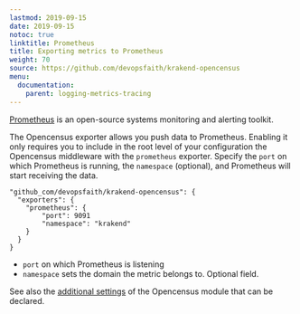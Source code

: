 ```yaml
---
lastmod: 2019-09-15
date: 2019-09-15
notoc: true
linktitle: Prometheus
title: Exporting metrics to Prometheus
weight: 70
source: https://github.com/devopsfaith/krakend-opencensus
menu:
  documentation:
    parent: logging-metrics-tracing
---
```

[Prometheus](https://prometheus.io/) is an open-source systems monitoring and alerting toolkit.

The Opencensus exporter allows you push data to Prometheus. Enabling it only requires you to include in the root level of your configuration the Opencensus middleware with the `prometheus` exporter. Specify the `port` on which Prometheus is running, the `namespace` (optional), and Prometheus will start receiving the data.

	"github_com/devopsfaith/krakend-opencensus": {
      "exporters": {
        "prometheus": {
            "port": 9091
            "namespace": "krakend"
        }
	  }
	}
- `port` on which Prometheus is listening
- `namespace` sets the domain the metric belongs to. Optional field.

See also the [additional settings](/docs/logging-metrics-tracing/opencensus/) of the Opencensus module that can be declared.
